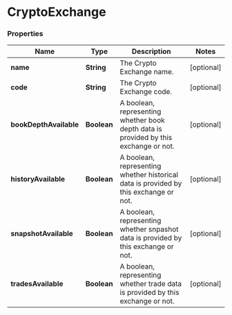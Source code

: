 # CryptoExchange

### Properties
Name | Type | Description | Notes
------------ | ------------- | ------------- | -------------
**name** | **String** | The Crypto Exchange name. | [optional] 
**code** | **String** | The Crypto Exchange code. | [optional] 
**bookDepthAvailable** | **Boolean** | A boolean, representing whether book depth data is provided by this exchange or not. | [optional] 
**historyAvailable** | **Boolean** | A boolean, representing whether historical data is provided by this exchange or not. | [optional] 
**snapshotAvailable** | **Boolean** | A boolean, representing whether snpashot data is provided by this exchange or not. | [optional] 
**tradesAvailable** | **Boolean** | A boolean, representing whether trade data is provided by this exchange or not. | [optional] 



